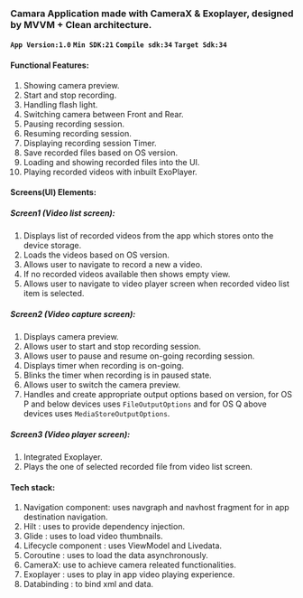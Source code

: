 ### Camara Application made with **CameraX** & **Exoplayer**, designed by MVVM + Clean architecture.

**``App Version:1.0``**
**``Min SDK:21``**
**``Compile sdk:34``**
**``Target Sdk:34``**

#### Functional Features:
1. Showing camera preview.
2. Start and stop recording.
4. Handling flash light.
5. Switching camera between Front and Rear.
6. Pausing recording session.
7. Resuming recording session.
8. Displaying recording session Timer.
9. Save recorded files based on OS version.
10. Loading and showing recorded files into the UI.
11. Playing recorded videos with inbuilt ExoPlayer.

#### Screens(UI) Elements:
##### Screen1 (Video list screen):
1. Displays list of recorded videos from the app which stores onto the device storage.
2. Loads the videos based on OS version.
3. Allows user to navigate to record a new a video.
4. If no recorded videos available then shows empty view.
5. Allows user to navigate to video player screen when recorded video list item is selected.

##### Screen2 (Video capture screen):
1. Displays camera preview.
2. Allows user to start and stop recording session.
3. Allows user to pause and resume on-going recording session.
4. Displays timer when recording is on-going.
5. Blinks the timer when recording is in paused state.
6. Allows user to switch the camera preview.
7. Handles and create appropriate output options based on version, for OS P and below devices uses ```FileOutputOptions``` and for OS Q above devices uses ```MediaStoreOutputOptions```.

##### Screen3 (Video player screen):
1. Integrated Exoplayer.
2. Plays the one of selected recorded file from video list screen.

#### Tech stack:
1. Navigation component: uses navgraph and navhost fragment for in app destination navigation.
2. Hilt : uses to provide dependency injection.
3. Glide : uses to load video thumbnails.
4. Lifecycle component : uses ViewModel and Livedata.
5. Coroutine : uses to load the data asynchronously.
6. CameraX: use to achieve camera releated functionalities.
7. Exoplayer : uses to play in app video playing experience.
8. Databinding : to bind xml and data.



